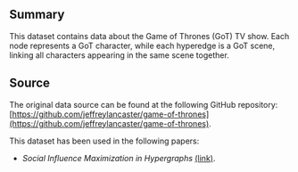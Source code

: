 ## **Summary**
This dataset contains data about the Game of Thrones (GoT) TV show. 
Each node represents a GoT character, while each hyperedge is a GoT scene, linking all characters appearing in the same scene together.


## **Source**
The original data source can be found at the following GitHub repository: [https://github.com/jeffreylancaster/game-of-thrones](https://github.com/jeffreylancaster/game-of-thrones).

This dataset has been used in the following papers:
- *Social Influence Maximization in Hypergraphs* [(link)](https://www.mdpi.com/1099-4300/23/7/796).
